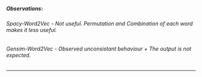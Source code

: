 #####  Observations: 
###### Spacy-Word2Vec - Not useful. Permutation and Combination of each word makes it less useful.
###### Gensim-Word2Vec - Observed unconsistant behaviour + The output is not expected.

<hr>

